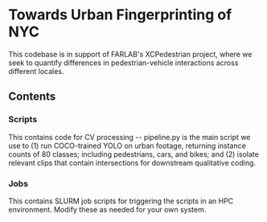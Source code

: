 # Towards Urban Fingerprinting of NYC 
This codebase is in support of FARLAB's XCPedestrian project, where we seek to quantify differences in pedestrian-vehicle interactions across different locales. 

## Contents 
### Scripts 
This contains code for CV processing -- pipeline.py is the main script we use to (1) run COCO-trained YOLO on urban footage, returning instance counts of 80 classes; including pedestrians, cars, and bikes; and (2) isolate relevant clips that contain intersections for downstream qualitative coding. 

### Jobs 
This contains SLURM job scripts for triggering the scripts in an HPC environment. Modify these as needed for your own system. 
